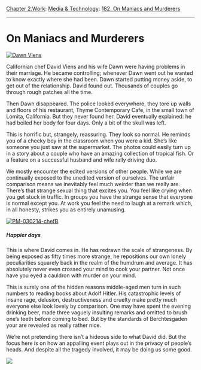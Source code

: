 [Chapter 2.Work](https://www.theschooloflife.com/thebookoflife/category/work/): [Media & Technology](https://www.theschooloflife.com/thebookoflife/category/work/media-and-technology/): [182. On Maniacs and Murderers](https://www.theschooloflife.com/thebookoflife/on-maniacs-and-murderers/)

* * *

# On Maniacs and Murderers

[![Dawn Viens](https://www.theschooloflife.com/thebookoflife/wp-content/uploads/2014/11/PM-030214-chefA.jpg)](http://www.thebookoflife.org/wp-content/uploads/2014/11/PM-030214-chefA.jpg)

Californian chef David Viens and his wife Dawn were having problems in their marriage. He became controlling; whenever Dawn went out he wanted to know exactly where she had been. Dawn started putting money aside, to get out of the relationship. David found out. Thousands of couples go through rough patches all the time.

Then Dawn disappeared. The police looked everywhere, they tore up walls and floors of his restaurant, Thyme Contemporary Cafe, in the small town of Lomita, California. But they never found her. David eventually explained: he had boiled her body for four days. Only a bit of the skull was left.

This is horrific but, strangely, reassuring. They look so normal. He reminds you of a cheeky boy in the classroom when you were a kid. She’s like someone you just saw at the supermarket. The photos could easily turn up in a story about a couple who have an amazing collection of tropical fish. Or a feature on a successful husband and wife rally driving duo.

We mostly encounter the edited versions of other people. While we are continually exposed to the unedited version of ourselves. The unfair comparison means we inevitably feel much weirder than we really are. There’s that strange sexual thing that excites you. You feel like crying when you get stuck in traffic. In groups you have the strange sense that everyone is normal except you. At work you feel the need to laugh at a remark which, in all honesty, strikes you as entirely unamusing.

[![PM-030214-chefB](https://www.theschooloflife.com/thebookoflife/wp-content/uploads/2014/11/PM-030214-chefB.jpg)](http://www.thebookoflife.org/wp-content/uploads/2014/11/PM-030214-chefB.jpg)

##### Happier days

This is where David comes in. He has redrawn the scale of strangeness. By being exposed as fifty times more strange, he repositions our own lonely peculiarities squarely back in the realm of the humdrum and average. It has absolutely never even crossed your mind to cook your partner. Not once have you eyed a cauldron with murder on your mind.

This is surely one of the hidden reasons middle-aged men turn in such numbers to reading books about Adolf Hitler. His catastrophic levels of insane rage, delusion, destructiveness and cruelty make pretty much everyone else look lovely by comparison. One may have spent the evening drinking beer, made three vaguely insulting remarks and omitted to brush one’s teeth before coming to bed. But by the standards of Berchtesgaden your are revealed as really rather nice.

We’re not pretending there isn’t a hideous side to what David did. But the focus here is on how an appalling event plays out in the privacy of people’s heads. And despite all the tragedy involved, it may be doing us some good.

[![](https://img.youtube.com/vi/KxfmZC6aNzY/0.jpg)](https://www.youtube.com/embed/KxfmZC6aNzY '')

